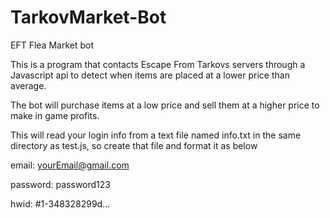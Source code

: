 # TarkovMarket-Bot
EFT Flea Market bot

This is a program that contacts Escape From Tarkovs servers through a Javascript api to detect when items are placed at a lower price than average.

The bot will purchase items at a low price and sell them at a higher price to make in game profits.

This will read your login info from a text file named info.txt in the same directory as test.js, so create that file and format it as below

email: yourEmail@gmail.com

password: password123

hwid: #1-348328299d...
